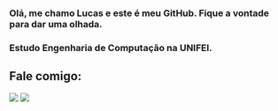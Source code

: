 ### Olá, me chamo Lucas e este é meu GitHub. Fique a vontade para dar uma olhada.
### Estudo Engenharia de Computação na UNIFEI.


## Fale comigo:
<div>
<a href = "mailto:lucaslpmoura@gmail.com"><img src="https://img.shields.io/badge/Gmail-D14836?style=for-the-badge&logo=gmail&logoColor=white" target="_blank"></a>
<a href="https://www.linkedin.com/in/lucas-moura-024804192/" target="_blank"><img src="https://img.shields.io/badge/-LinkedIn-%230077B5?style=for-the-badge&logo=linkedin&logoColor=white" target="_blank"></a>   
</div>

